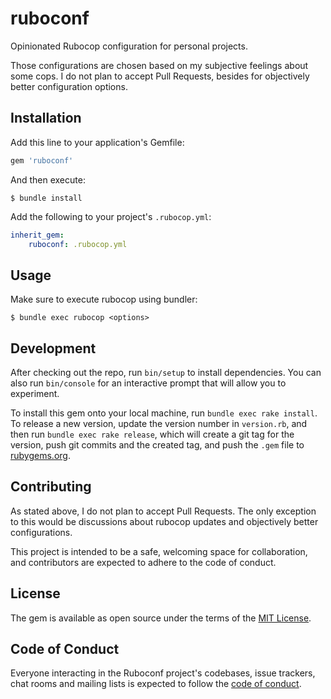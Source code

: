 # ruboconf

Opinionated Rubocop configuration for personal projects.

Those configurations are chosen based on my subjective feelings about some cops. I do not plan to accept Pull Requests, besides for objectively better configuration options.

## Installation

Add this line to your application's Gemfile:

```ruby
gem 'ruboconf'
```

And then execute:

    $ bundle install

Add the following to your project's `.rubocop.yml`:

```yml
inherit_gem:
    ruboconf: .rubocop.yml
```

## Usage

Make sure to execute rubocop using bundler:

    $ bundle exec rubocop <options>

## Development

After checking out the repo, run `bin/setup` to install dependencies. You can also run `bin/console` for an interactive prompt that will allow you to experiment.

To install this gem onto your local machine, run `bundle exec rake install`. To release a new version, update the version number in `version.rb`, and then run `bundle exec rake release`, which will create a git tag for the version, push git commits and the created tag, and push the `.gem` file to [rubygems.org](https://rubygems.org).

## Contributing

As stated above, I do not plan to accept Pull Requests. The only exception to this would be discussions about rubocop updates and objectively better configurations.

This project is intended to be a safe, welcoming space for collaboration, and contributors are expected to adhere to the code of conduct.

## License

The gem is available as open source under the terms of the [MIT License](https://opensource.org/licenses/MIT).

## Code of Conduct

Everyone interacting in the Ruboconf project's codebases, issue trackers, chat rooms and mailing lists is expected to follow the [code of conduct](https://github.com/richardboehme/ruboconf/blob/main/CODE_OF_CONDUCT.md).
